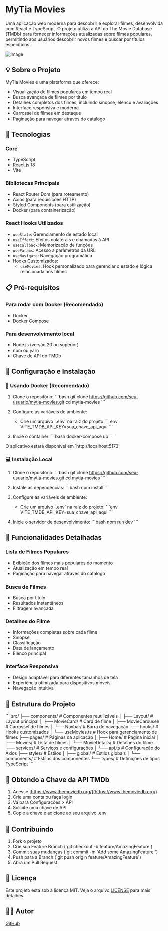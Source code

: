 # MyTia Movies

Uma aplicação web moderna para descobrir e explorar filmes, desenvolvida com React e TypeScript. O projeto utiliza a API do The Movie Database (TMDb) para fornecer informações atualizadas sobre filmes populares, permitindo aos usuários descobrir novos filmes e buscar por títulos específicos.

![Image](https://github.com/user-attachments/assets/a82e27ee-75e5-4b8e-8c13-d4b441b6d0a8)



## 💡 Sobre o Projeto

MyTia Movies é uma plataforma que oferece:
- Visualização de filmes populares em tempo real
- Busca avançada de filmes por título
- Detalhes completos dos filmes, incluindo sinopse, elenco e avaliações
- Interface responsiva e moderna
- Carrossel de filmes em destaque
- Paginação para navegar através do catálogo

## 🚀 Tecnologias

### Core
- TypeScript
- React.js 18
- Vite

### Bibliotecas Principais
- React Router Dom (para roteamento)
- Axios (para requisições HTTP)
- Styled Components (para estilização)
- Docker (para containerização)

### React Hooks Utilizados
- `useState`: Gerenciamento de estado local
- `useEffect`: Efeitos colaterais e chamadas à API
- `useCallback`: Memorização de funções
- `useParams`: Acesso a parâmetros da URL
- `useNavigate`: Navegação programática
- Hooks Customizados:
  - `useMovies`: Hook personalizado para gerenciar o estado e lógica relacionada aos filmes

## 📋 Pré-requisitos

### Para rodar com Docker (Recomendado)
- Docker
- Docker Compose

### Para desenvolvimento local
- Node.js (versão 20 ou superior)
- npm ou yarn
- Chave de API do TMDb

## 🔧 Configuração e Instalação

### 🐳 Usando Docker (Recomendado)

1. Clone o repositório:
\`\`\`bash
git clone https://github.com/seu-usuario/mytia-movies.git
cd mytia-movies
\`\`\`

2. Configure as variáveis de ambiente:
   - Crie um arquivo \`.env\` na raiz do projeto:
   \`\`\`env
   VITE_TMDB_API_KEY=sua_chave_api_aqui
   \`\`\`

3. Inicie o container:
\`\`\`bash
docker-compose up
\`\`\`

O aplicativo estará disponível em \`http://localhost:5173\`

### 💻 Instalação Local

1. Clone o repositório:
\`\`\`bash
git clone https://github.com/seu-usuario/mytia-movies.git
cd mytia-movies
\`\`\`

2. Instale as dependências:
\`\`\`bash
npm install
\`\`\`

3. Configure as variáveis de ambiente:
   - Crie um arquivo \`.env\` na raiz do projeto:
   \`\`\`env
   VITE_TMDB_API_KEY=sua_chave_api_aqui
   \`\`\`

4. Inicie o servidor de desenvolvimento:
\`\`\`bash
npm run dev
\`\`\`

## 🎯 Funcionalidades Detalhadas

### Lista de Filmes Populares
- Exibição dos filmes mais populares do momento
- Atualização em tempo real
- Paginação para navegar através do catálogo

### Busca de Filmes
- Busca por título
- Resultados instantâneos
- Filtragem avançada

### Detalhes do Filme
- Informações completas sobre cada filme
- Sinopse
- Classificação
- Data de lançamento
- Elenco principal

### Interface Responsiva
- Design adaptável para diferentes tamanhos de tela
- Experiência otimizada para dispositivos móveis
- Navegação intuitiva

## 📁 Estrutura do Projeto

\`\`\`
src/
├── components/           # Componentes reutilizáveis
│   ├── Layout/          # Layout principal
│   ├── MovieCard/       # Card de filme
│   ├── MovieCarousel/   # Carrossel de filmes
│   └── Navbar/          # Barra de navegação
├── hooks/               # Hooks customizados
│   └── useMovies.ts     # Hook para gerenciamento de filmes
├── pages/               # Páginas da aplicação
│   ├── Home/           # Página inicial
│   ├── Movies/         # Lista de filmes
│   └── MovieDetails/   # Detalhes do filme
├── services/           # Serviços e configurações
│   └── api.ts         # Configuração do Axios
├── styles/            # Estilos
│   ├── global/        # Estilos globais
│   └── components/    # Estilos dos componentes
└── types/             # Definições de tipos TypeScript
\`\`\`

## 🔑 Obtendo a Chave da API TMDb

1. Acesse [https://www.themoviedb.org/](https://www.themoviedb.org/)
2. Crie uma conta ou faça login
3. Vá para Configurações > API
4. Solicite uma chave de API
5. Copie a chave e adicione ao seu arquivo .env

## 🤝 Contribuindo

1. Fork o projeto
2. Crie sua Feature Branch (\`git checkout -b feature/AmazingFeature\`)
3. Commit suas mudanças (\`git commit -m 'Add some AmazingFeature'\`)
4. Push para a Branch (\`git push origin feature/AmazingFeature\`)
5. Abra um Pull Request

## 📝 Licença

Este projeto está sob a licença MIT. Veja o arquivo [LICENSE](LICENSE) para mais detalhes.

## 👨‍💻 Autor

 [GitHub](https://github.com/antonio-kelr/antonio-kelr)
